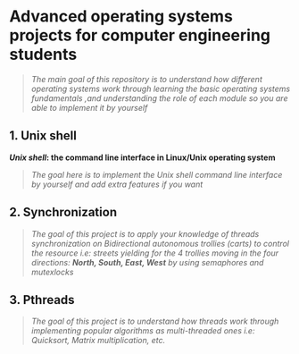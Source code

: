 # Advanced operating systems projects for computer engineering students

> _The main goal of this repository is to understand how different operating systems work through learning the basic operating systems fundamentals ,and understanding the role of each module so you are able to implement it by yourself_


## 1. Unix shell

**_Unix shell_: the command line interface in Linux/Unix operating system**
>_The goal here is to implement the Unix shell command line interface by yourself and add extra features if you want_

## 2. Synchronization
>_The goal of this project is to apply your knowledge of threads synchronization on Bidirectional autonomous trollies (carts) to control the resource i.e: streets yielding for the 4 trollies moving in the four directions: **North, South, East, West** by using semaphores and mutexlocks_

## 3. Pthreads
>_The goal of this project is to understand how threads work through implementing popular algorithms as multi-threaded ones i.e: Quicksort, Matrix multiplication, etc._


